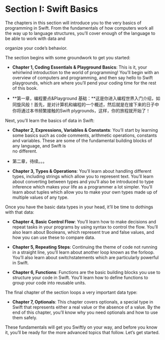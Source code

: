 # Section I: Swift Basics

The chapters in this section will introduce you to the very basics of programming in Swift. From the fundamentals of how computers work all the way up to language structures, you’ll cover enough of the language to be able to work with data and

organize your code’s behavior.

The section begins with some groundwork to get you started:

* **Chapter 1, Coding Essentials & Playground Basics**: This is it, your whirlwind introduction to the world of programming! You’ll begin with an overview of computers and programming, and then say hello to Swift playgrounds, which are where you’ll pend your coding time for the rest of this book.

* **第一章，编程要点&Playground 基础：**这是你进入编程世界入门介绍，如同旋风般！首先，是对计算机和编程的一个概述，然后就是在接下来的日子中你将通过本书频繁接触的Swift plygrounds，这样，你的旅程就开始了！

Next, you’ll learn the basics of data in Swift:

* **Chapter 2, Expressions, Variables & Constants**: You’ll start by learning some basics such as code comments, arithmetic operations, constants and variables. These are some of the fundamental building blocks of any language, and Swift is  
  no different.

* 第二章，待续。。。

* **Chapter 3, Types & Operations**: You’ll learn about handling different types, including strings which allow you to represent text. You’ll learn about converting between types and you’ll also be introduced to type inference which makes your life as a programmer a lot simpler. You’ll learn about tuples which allow you to make your own types made up of multiple values of any type.

Once you have the basic data types in your head, it’ll be time to dothings with that data:

* **Chapter 4, Basic Control Flow**: You’ll learn how to make decisions and repeat tasks in your programs by using syntax to control the flow. You’ll also learn about Booleans, which represent true and false values, and how you can use these to compare data.

* **Chapter 5, Repeating Steps**: Continuing the theme of code not running in a straight line, you’ll learn about another loop known as the forloop. You’ll also learn about switchstatements which are particularly powerful in Swift.

* **Chapter 6, Functions**: Functions are the basic building blocks you use to structure your code in Swift. You’ll learn how to define functions to group your code into reusable units.

The final chapter of the section loops a very important data type:

* **Chapter 7, Optionals**: This chapter covers optionals, a special type in Swift that represents either a real value or the absence of a value. By the end of this chapter, you’ll know why you need optionals and how to use them safely.

These fundamentals will get you Swiftly on your way, and before you know it, you’ll be ready for the more advanced topics that follow. Let’s get started.

